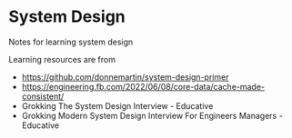 # System Design
Notes for learning system design

Learning resources are from
- https://github.com/donnemartin/system-design-primer
- https://engineering.fb.com/2022/06/08/core-data/cache-made-consistent/
- Grokking The System Design Interview - Educative
- Grokking Modern System Design Interview For Engineers Managers - Educative
